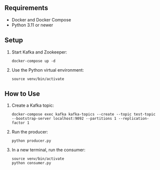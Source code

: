 
## Requirements

- Docker and Docker Compose
- Python 3.11 or newer

## Setup

1. Start Kafka and Zookeeper:
   ```
   docker-compose up -d
   ```

2. Use the Python virtual environment:
   ```
   source venv/bin/activate
   ```

## How to Use

1. Create a Kafka topic:
   ```
   docker-compose exec kafka kafka-topics --create --topic test-topic --bootstrap-server localhost:9092 --partitions 1 --replication-factor 1
   ```

2. Run the producer:
   ```
   python producer.py
   ```

3. In a new terminal, run the consumer:
   ```
   source venv/bin/activate
   python consumer.py
   ```


